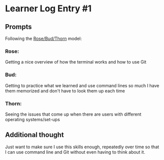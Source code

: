 # Learner Log Entry #1 

## Prompts
Following the [Rose/Bud/Thorn](https://www.panoramaed.com/blog/rose-bud-thorn-activity-and-worksheet#:~:text=%22Rose%2C%20Bud%2C%20Thorn%22%20is%20a%20mindful%20design%2D,day%2C%20week%2C%20or%20month.) model:

### Rose:
Getting a nice overview of how the terminal works and how to use Git

### Bud: 
Getting to practice what we learned and use command lines so much I have them memorized and don't have to look them up each time

### Thorn: 
Seeing the issues that come up when there are users with different operating systems/set-ups

## Additional thought
Just want to make sure I use this skills enough, repeatedly over time so that I can use command line and Git without even having to think about it.
